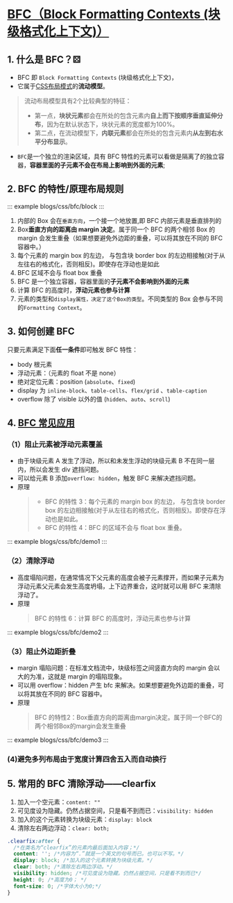 <!--
 * @Description:
 * @Date: 2024-08-23 16:04:10
 * @LastEditTime: 2024-10-12 16:49:44
-->

# [BFC（Block Formatting Contexts (块级格式化上下文)）](https://blog.csdn.net/DFF1993/article/details/80394150)

## 1. 什么是 BFC？⚄
- BFC 即 `Block Formatting Contexts` (块级格式化上下文)，
- 它属于[CSS布局模式](https://blog.csdn.net/dff1993/article/details/79897268)的**流动模型**。
> 流动布局模型具有2个比较典型的特征：
> - 第一点，**块状元素**都会在所处的包含元素内**自上而下按顺序垂直延伸分布**，因为在默认状态下，块状元素的宽度都为100%。
> - 第二点，在流动模型下，**内联元素**都会在所处的包含元素内**从左到右水平分布显示**。
- `BFC`是一个独立的渲染区域，具有 BFC 特性的元素可以看做是隔离了的独立容器，**容器里面的子元素不会在布局上影响到外面的元素**;

## 2. BFC 的特性/原理布局规则

::: example
blogs/css/bfc/block
:::

1. 内部的 Box 会在`垂直方向`，一个接一个地放置,即 BFC 内部元素是垂直排列的
2. Box**垂直方向的距离由 margin 决定**。属于同一个 BFC 的两个相邻 Box 的 margin 会发生重叠（如果想要避免外边距的重叠，可以将其放在不同的 BFC 容器中。）
3. 每个元素的 margin box 的左边， 与包含块 border box 的左边相接触(对于从左往右的格式化，否则相反)。即使存在浮动也是如此
4. BFC 区域不会与 float box 重叠
5. BFC 是一个独立容器，容器里面的**子元素不会影响到外面的元素**
6. 计算 BFC 的高度时，**浮动元素也参与计算**
7. 元素的类型和`display属性，决定了这个Box的类型`。不同类型的 Box 会参与不同的`Formatting Context`。

## 3. 如何创建 BFC

只要元素满足下面**任一条件**即可触发 BFC 特性：

- body 根元素
- 浮动元素：（元素的 float 不是 none）
- 绝对定位元素：position (`absolute`、`fixed`)
- display 为 `inline-block`、`table-cells`、`flex/grid` 、`table-caption`
- overflow 除了 visible 以外的值 (`hidden`、`auto`、`scroll`)

## 4. [BFC 常见应用](https://blog.csdn.net/DFF1993/article/details/80394150)

### （1）阻止元素被浮动元素覆盖

- 由于块级元素 A 发生了浮动，所以和未发生浮动的块级元素 B 不在同一层内，所以会发生 div 遮挡问题。
- 可以给元素 B 添加`overflow: hidden`，触发 BFC 来解决遮挡问题。
- 原理
  > - BFC 的特性 3：每个元素的 margin box 的左边， 与包含块 border box 的左边相接触(对于从左往右的格式化，否则相反)。即使存在浮动也是如此。  
  > - BFC 的特性 4：BFC 的区域不会与 float box 重叠。

::: example
blogs/css/bfc/demo1
:::

### （2）清除浮动

- 高度塌陷问题，在通常情况下父元素的高度会被子元素撑开，而如果子元素为浮动元素父元素会发生高度坍塌，上下边界重合，这时就可以用 BFC 来清除浮动了。
- 原理
  > BFC 的特性 6：计算 BFC 的高度时，浮动元素也参与计算

::: example
blogs/css/bfc/demo2
:::

### （3）阻止外边距折叠
- margin 塌陷问题：在标准文档流中，块级标签之间竖直方向的 margin 会以大的为准，这就是 margin 的塌陷现象。
- 可以用 overflow：hidden 产生 bfc 来解决。如果想要避免外边距的重叠，可以将其放在不同的 BFC 容器中。
- 原理
  > BFC 的特性2：Box垂直方向的距离由margin决定。属于同一个BFC的两个相邻Box的margin会发生重叠


::: example
blogs/css/bfc/demo3
:::
###  (4)避免多列布局由于宽度计算四舍五入而自动换行

## 5. 常用的 BFC 清除浮动——clearfix
1. 加入一个空元素：`content: ""`
1. 可见度设为隐藏。仍然占据空间，只是看不到而已：`visibility: hidden`
1. 加入的这个元素转换为块级元素：`display: block`
1. 清除左右两边浮动：`clear: both; `

```css
.clearfix:after {
  /*在类名为“clearfix”的元素内最后面加入内容；*/
  content: ''; /*内容为“.”就是一个英文的句号而已。也可以不写。*/
  display: block; /*加入的这个元素转换为块级元素。*/
  clear: both; /*清除左右两边浮动。*/
  visibility: hidden; /*可见度设为隐藏。仍然占据空间，只是看不到而已*/
  height: 0; /*高度为0； */
  font-size: 0; /*字体大小为0;*/
}
```
